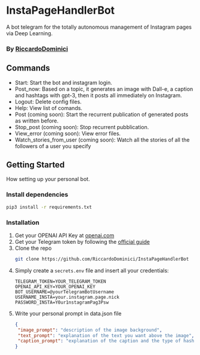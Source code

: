 # InstaPageHandlerBot
A bot telegram for the totally autonomous management of Instagram pages via Deep Learning.

### By [RiccardoDominici](https://github.com/RiccardoDominici)

## Commands
* Start: Start the bot and instagram login.
* Post_now: Based on a topic, it generates an image with Dall-e, a caption and hashtags with gpt-3, then it posts all immediately on Instagram. 
* Logout: Delete config files. 
* Help: View list of comands.
* Post (coming soon): Start the recurrent publication of generated posts as written before.
* Stop_post (coming soon): Stop recurrent pubblication.
* View_error (coming soon): View error files.
* Watch_stories_from_user (coming soon): Watch all the stories of all the followers of a user you specify

## Getting Started
How setting up your personal bot.

### Install dependencies
```sh
pip3 install -r requirements.txt
```

### Installation
1. Get your OPENAI API Key at [openai.com](https://platform.openai.com/overview)
2. Get your Telegram token by following the [official guide](https://core.telegram.org/bots#how-do-i-create-a-bot)
3. Clone the repo
   ```sh
   git clone https://github.com/RiccardoDominici/InstaPageHandlerBot
   ```
4. Simply create a ``` secrets.env ``` file and insert all your credentials:
    ```
    TELEGRAM_TOKEN=YOUR_TELEGRAM_TOKEN
    OPENAI_API_KEY=YOUR_OPENAI_KEY
    BOT_USERNAME=@yourTelegramBotUsername
    USERNAME_INSTA=your.instagram.page.nick
    PASSWORD_INSTA=Y0ur1nstagramPag3Psw
    ```
5. Write your personal prompt in data.json file
   ```json
   {
    "image_prompt": "description of the image background",
    "text_prompt": "explanation of the text you want above the image",
    "caption_prompt": "explanation of the caption and the type of hashtags you want"
   }
   ```
